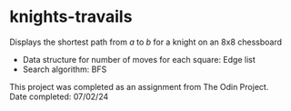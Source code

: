 # knights-travails

Displays the shortest path from _a_ to _b_ for a knight on an 8x8 chessboard

- Data structure for number of moves for each square: Edge list
- Search algorithm: BFS

This project was completed as an assignment from The Odin Project.  
Date completed: 07/02/24
